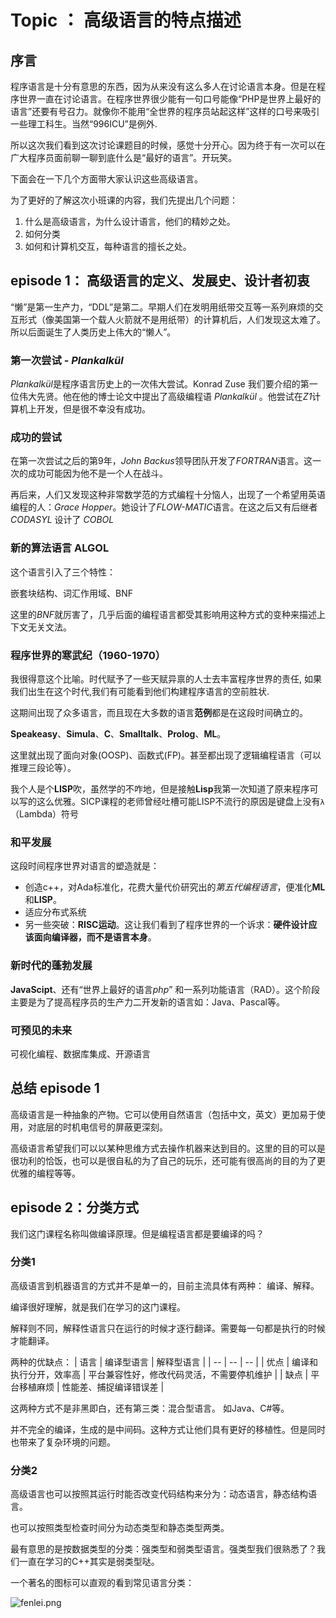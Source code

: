 # Topic ： 高级语言的特点描述

## 序言

程序语言是十分有意思的东西，因为从来没有这么多人在讨论语言本身。但是在程序世界一直在讨论语言。在程序世界很少能有一句口号能像“PHP是世界上最好的语言”还要有号召力。就像你不能用“全世界的程序员站起这样”这样的口号来吸引一些理工科生。当然“996ICU”是例外.

所以这次我们看到这次讨论课题目的时候，感觉十分开心。因为终于有一次可以在广大程序员面前聊一聊到底什么是“最好的语言”。开玩笑。

下面会在一下几个方面带大家认识这些高级语言。

为了更好的了解这次小班课的内容，我们先提出几个问题：
1. 什么是高级语言，为什么设计语言，他们的精妙之处。
2. 如何分类
3. 如何和计算机交互，每种语言的擅长之处。

## episode 1： 高级语言的定义、发展史、设计者初衷

“懒”是第一生产力，“DDL”是第二。早期人们在发明用纸带交互等一系列麻烦的交互形式（像美国第一个载人火箭就不是用纸带）的计算机后，人们发现这太难了。所以后面诞生了人类历史上伟大的“懒人”。

### 第一次尝试 - *Plankalkül*

*Plankalkül*是程序语言历史上的一次伟大尝试。Konrad Zuse 我们要介绍的第一位伟大先贤。他在他的博士论文中提出了高级编程语 *Plankalkül* 。他尝试在*Z1*计算机上开发，但是很不幸没有成功。

### 成功的尝试

在第一次尝试之后的第9年，*John Backus*领导团队开发了*FORTRAN*语言。这一次的成功可能因为他不是一个人在战斗。

再后来，人们又发现这种非常数学范的方式编程十分恼人，出现了一个希望用英语编程的人：*Grace Hopper*。她设计了*FLOW-MATIC*语言。在这之后又有后继者*CODASYL* 设计了 *COBOL*

### 新的算法语言 ALGOL

这个语言引入了三个特性：

嵌套块结构、词汇作用域、BNF

这里的*BNF*就厉害了，几乎后面的编程语言都受其影响用这种方式的变种来描述上下文无关文法。

### 程序世界的寒武纪（1960-1970）

我很得意这个比喻。时代赋予了一些天赋异禀的人士去丰富程序世界的责任, 如果我们出生在这个时代,我们有可能看到他们构建程序语言的空前胜状.

这期间出现了众多语言，而且现在大多数的语言**范例**都是在这段时间确立的。

**Speakeasy**、**Simula**、**C**、**Smalltalk**、**Prolog**、**ML**。

这里就出现了面向对象(OOSP)、函数式(FP)。甚至都出现了逻辑编程语言（可以推理三段论等）。

我个人是个**LISP**吹，虽然学的不咋地，但是接触**Lisp**我第一次知道了原来程序可以写的这么优雅。SICP课程的老师曾经吐槽可能LISP不流行的原因是键盘上没有`λ`（Lambda）符号

### 和平发展

这段时间程序世界对语言的塑造就是：
* 创造c++，对Ada标准化，花费大量代价研究出的*第五代编程语言*，便准化**ML**和**LISP**。
* 适应分布式系统
* 另一些突破：**RISC运动**。这让我们看到了程序世界的一个诉求：**硬件设计应该面向编译器，而不是语言本身**。

### 新时代的蓬勃发展

**JavaScipt**、还有“世界上最好的语言*php*” 和一系列功能语言（RAD）。这个阶段主要是为了提高程序员的生产力二开发新的语言如：Java、Pascal等。

### 可预见的未来

可视化编程、数据库集成、开源语言

## 总结 episode 1

高级语言是一种抽象的产物。它可以使用自然语言（包括中文，英文）更加易于使用，对底层的时机电信号的屏蔽更深刻。

高级语言希望我们可以以某种思维方式去操作机器来达到目的。这里的目的可以是很功利的恰饭，也可以是很自私的为了自己的玩乐，还可能有很高尚的目的为了更优雅的编程等等。

## episode 2：分类方式

我们这门课程名称叫做编译原理。但是编程语言都是要编译的吗？

### 分类1

高级语言到机器语言的方式并不是单一的，目前主流具体有两种： 编译、解释。

编译很好理解，就是我们在学习的这门课程。

解释则不同，解释性语言只在运行的时候才逐行翻译。需要每一句都是执行的时候才能翻译。

两种的优缺点：
| 语言 | 编译型语言 | 解释型语言 |
| -- | -- | -- |
| 优点 | 编译和执行分开，效率高 | 平台兼容性好，修改代码灵活，不需要停机维护 |
| 缺点 | 平台移植麻烦 | 性能差、捕捉编译错误差 |

这两种方式不是非黑即白，还有第三类：混合型语言。 如Java、C#等。

并不完全的编译，生成的是中间码。这种方式让他们具有更好的移植性。但是同时也带来了复杂环境的问题。

### 分类2

高级语言也可以按照其运行时能否改变代码结构来分为：动态语言，静态结构语言。

也可以按照类型检查时间分为动态类型和静态类型两类。

最有意思的是按数据类型的分类：强类型和弱类型语言。强类型我们很熟悉了？我们一直在学习的C++其实是弱类型哒。

一个著名的图标可以直观的看到常见语言分类：

![fenlei.png](../tasks/Task1/img/handout/fenlei.png)
